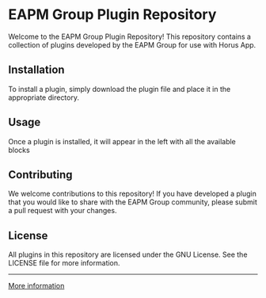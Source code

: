 # EAPM Group Plugin Repository

Welcome to the EAPM Group Plugin Repository! This repository contains a collection of plugins developed by the EAPM Group for use with Horus App.

## Installation

To install a plugin, simply download the plugin file and place it in the appropriate directory.


## Usage

Once a plugin is installed, it will appear in the left with all the available blocks

## Contributing

We welcome contributions to this repository! If you have developed a plugin that you would like to share with the EAPM Group community, please submit a pull request with your changes.

## License

All plugins in this repository are licensed under the GNU License. See the LICENSE file for more information.


---

[More information](https://nbdsoftware.github.io/horus/)
